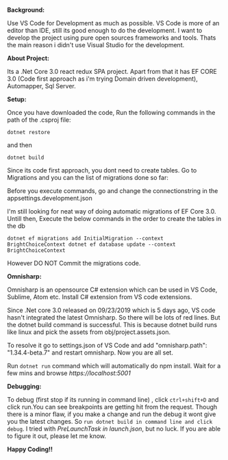 **Background:**

Use VS Code for Development as much as possible. VS Code is more of an editor than IDE, still its good enough to do the development. I want to develop the project using pure open sources frameworks and tools. Thats the main reason i didn't use Visual Studio for the development.

**About Project:**

Its a .Net Core 3.0 react redux SPA project. Apart from that it has EF CORE 3.0 (Code first approach as i'm trying Domain driven development), Automapper, Sql Server.

**Setup:**

Once you have downloaded the code, Run the following commands in the path of the .csproj file:

```
dotnet restore 
```
and then
```
dotnet build
```

Since its code first approach, you dont need to create tables. Go to Migrations and you can the list of migrations done so far:

Before you execute commands, go and change the connectionstring in the appsettings.development.json

I'm still looking for neat way of doing automatic migrations of EF Core 3.0. Untill then, Execute the below commands in the order to create the tables in the db

```
dotnet ef migrations add InitialMigration --context BrightChoiceContext dotnet ef database update --context BrightChoiceContext
```

However DO NOT Commit the migrations code.

**Omnisharp:**

Omnisharp is an opensource C# extension which can be used in VS Code, Sublime, Atom etc. Install C# extension from VS code extensions.

Since .Net core 3.0 released on 09/23/2019 which is 5 days ago, VS code hasn't integrated the latest Omnisharp. So there will be lots of red lines. But the dotnet build command is successful. This is because dotnet build runs like linux and pick the assets from obj/project.assets.json.

To resolve it go to settings.json of VS Code and add "omnisharp.path": "1.34.4-beta.7" and restart omnisharp. Now you are all set.

Run `dotnet run` command which will automatically do npm install. Wait for a few mins and browse *https://localhost:5001*

**Debugging:**

To debug (first stop if its running in command line) , click `ctrl+shift+D` and click run.You can see breakpoints are getting hit from the request. Though there is a minor flaw, if you make a change and run the debug it wont give you the latest changes. So `run dotnet build in command line and click debug`. I tried with *PreLaunchTask in launch.json*, but no luck. If you are able to figure it out, please let me know.

**Happy Coding!!**